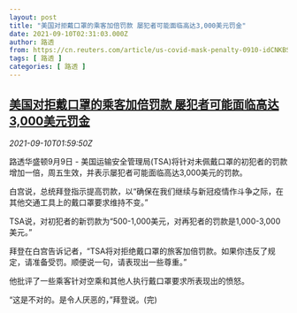 ```yaml
---
layout: post
title: "美国对拒戴口罩的乘客加倍罚款 屡犯者可能面临高达3,000美元罚金"
date: 2021-09-10T02:31:03.000Z
author: 路透
from: https://cn.reuters.com/article/us-covid-mask-penalty-0910-idCNKBS2G605J
tags: [ 路透 ]
categories: [ 路透 ]
---
```

<!--1631241063000-->
[美国对拒戴口罩的乘客加倍罚款 屡犯者可能面临高达3,000美元罚金](https://cn.reuters.com/article/us-covid-mask-penalty-0910-idCNKBS2G605J)
------

<div>
<div><i>2021-09-10T01:59:50Z</i></div><p>路透华盛顿9月9日 - 美国运输安全管理局(TSA)将针对未佩戴口罩的初犯者的罚款增加一倍，周五生效，并表示屡犯者可能面临高达3,000美元的罚款。</p><p>白宫说，总统拜登指示提高罚款，以“确保在我们继续与新冠疫情作斗争之际，在其他交通工具上的戴口罩要求维持不变。”</p><p>TSA说，对初犯者的新罚款为“500-1,000美元，对再犯者的罚款是1,000-3,000美元。”</p><p>拜登在白宫告诉记者，“TSA将对拒绝戴口罩的旅客加倍罚款。如果你违反了规定，请准备受罚。顺便说一句，请表现出一些尊重。”</p><p>他批评了一些乘客针对空乘和其他人执行戴口罩要求所表现出的愤怒。</p><p>“这是不对的。是令人厌恶的，”拜登说。(完)</p>
</div>
